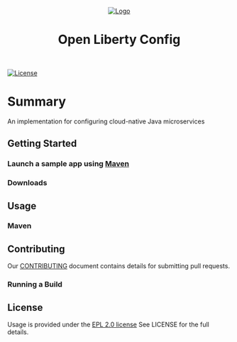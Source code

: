 <!-- PROJECT LOGO -->

<p align="center">
  <a href="https://openliberty.io/">
    <img src="https://openliberty.io/img/spaceship.svg" alt="Logo">
  </a>
</p>
<h1 align="center">
  Open Liberty Config
</h1>
<br />

[![License](https://img.shields.io/badge/License-EPL%202.0-green.svg)](https://opensource.org/licenses/EPL-2.0)

# Summary
An implementation for configuring cloud-native Java microservices

## Getting Started

### Launch a sample app using [Maven](https://maven.apache.org/)

### Downloads

## Usage

### Maven

## Contributing

Our [CONTRIBUTING](https://github.com/OpenLiberty/config/blob/release/CONTRIBUTING.md) document contains details for submitting pull requests.


### Running a Build

## License

Usage is provided under the [EPL 2.0 license](https://opensource.org/licenses/EPL-2.0) See LICENSE for the full details.

